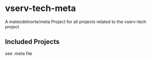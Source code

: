 # vserv-tech-meta

A mateodelnorte/meta Project for all projects related to the vserv-tech project 

## Included Projects

see .meta file




